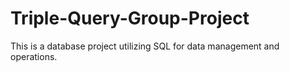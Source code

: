 # Triple-Query-Group-Project
This is a database project utilizing SQL for data management and operations.
